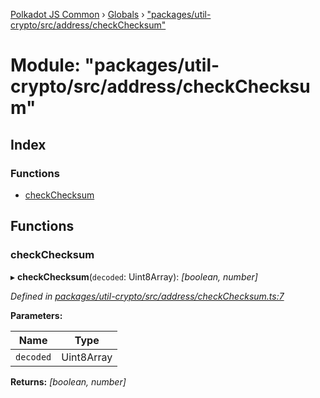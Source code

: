 [Polkadot JS Common](../README.md) › [Globals](../globals.md) › ["packages/util-crypto/src/address/checkChecksum"](_packages_util_crypto_src_address_checkchecksum_.md)

# Module: "packages/util-crypto/src/address/checkChecksum"

## Index

### Functions

* [checkChecksum](_packages_util_crypto_src_address_checkchecksum_.md#checkchecksum)

## Functions

###  checkChecksum

▸ **checkChecksum**(`decoded`: Uint8Array): *[boolean, number]*

*Defined in [packages/util-crypto/src/address/checkChecksum.ts:7](https://github.com/polkadot-js/common/blob/1c6b4bfc/packages/util-crypto/src/address/checkChecksum.ts#L7)*

**Parameters:**

Name | Type |
------ | ------ |
`decoded` | Uint8Array |

**Returns:** *[boolean, number]*
